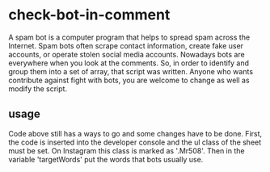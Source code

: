 # check-bot-in-comment
A spam bot is a computer program that helps to spread spam across the Internet. Spam bots often scrape contact information, create fake user accounts, or operate stolen social media accounts.
Nowadays bots are everywhere when you look at the comments. So, in order to identify and group them into a set of array, that script was written.
Anyone who wants contribute against fight with bots, you are welcome to change as well as modify the script.

## usage
Code above still has a ways to go and some changes have to be done.
First, the code is inserted into the developer console and the ul class of the sheet must be set. On Instagram this class is marked as '.Mr508'. Then in the variable 'targetWords' put the words that bots usually use.
